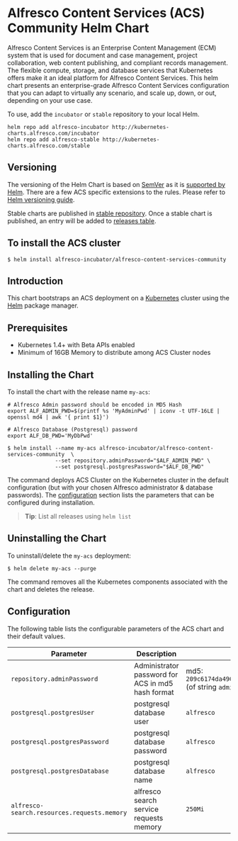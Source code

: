 # Alfresco Content Services (ACS) Community Helm Chart

Alfresco Content Services is an Enterprise Content Management (ECM) system that is used for document and case management, project collaboration, web content publishing, and compliant records management.  The flexible compute, storage, and database services that Kubernetes offers make it an ideal platform for Alfresco Content Services. This helm chart presents an enterprise-grade Alfresco Content Services configuration that you can adapt to virtually any scenario, and scale up, down, or out, depending on your use case.

To use, add the `incubator` or `stable` repository to your local Helm.
```console
helm repo add alfresco-incubator http://kubernetes-charts.alfresco.com/incubator
helm repo add alfresco-stable http://kubernetes-charts.alfresco.com/stable
```
## Versioning

The versioning of the Helm Chart is based on [SemVer](https://semver.org/) as it is [supported by Helm](https://docs.helm.sh/developing_charts/#charts-and-versioning). There are a few ACS specific extensions to the rules. Please refer to [Helm versioning guide](https://github.com/Alfresco/acs-deployment/blob/master/docs/helm-versioning.md).

Stable charts are published in [stable repository](http://kubernetes-charts.alfresco.com/stable). Once a stable chart is published, an entry will be added to [releases table](../../docs/helm-chart-releases.md).

## To install the ACS cluster

```console
$ helm install alfresco-incubator/alfresco-content-services-community
```

## Introduction

This chart bootstraps an ACS deployment on a [Kubernetes](http://kubernetes.io) cluster using the [Helm](https://helm.sh) package manager.

## Prerequisites
  - Kubernetes 1.4+ with Beta APIs enabled
  - Minimum of 16GB Memory to distribute among ACS Cluster nodes

## Installing the Chart

To install the chart with the release name `my-acs`:

```console
# Alfresco Admin password should be encoded in MD5 Hash
export ALF_ADMIN_PWD=$(printf %s 'MyAdminPwd' | iconv -t UTF-16LE | openssl md4 | awk '{ print $1}')

# Alfresco Database (Postgresql) password
export ALF_DB_PWD='MyDbPwd'

$ helm install --name my-acs alfresco-incubator/alfresco-content-services-community  \
               --set repository.adminPassword="$ALF_ADMIN_PWD" \
               --set postgresql.postgresPassword="$ALF_DB_PWD"
```

The command deploys ACS Cluster on the Kubernetes cluster in the default configuration (but with your chosen Alfresco administrator & database passwords). The [configuration](#configuration) section lists the parameters that can be configured during installation.

> **Tip**: List all releases using `helm list`

## Uninstalling the Chart

To uninstall/delete the `my-acs` deployment:

```console
$ helm delete my-acs --purge
```

The command removes all the Kubernetes components associated with the chart and deletes the release.

## Configuration

The following table lists the configurable parameters of the ACS chart and their default values.

Parameter | Description | Default
--- | --- | ---
`repository.adminPassword` | Administrator password for ACS in md5 hash format | md5: `209c6174da490caeb422f3fa5a7ae634` (of string `admin`)
`postgresql.postgresUser` | postgresql database user | `alfresco`
`postgresql.postgresPassword` | postgresql database password | `alfresco`
`postgresql.postgresDatabase` | postgresql database name | `alfresco`
`alfresco-search.resources.requests.memory` | alfresco search service requests memory | `250Mi`